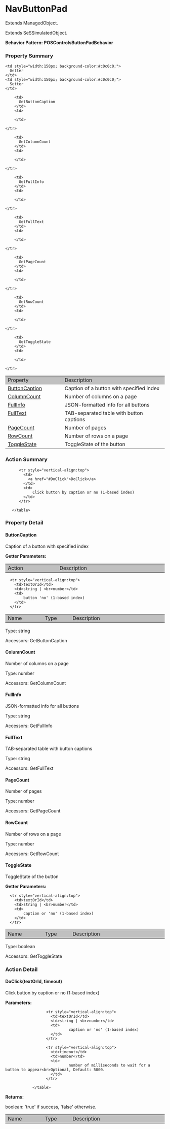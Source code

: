 

# NavButtonPad

Extends ManagedObject.

Extends SeSSimulatedObject.






**Behavior Pattern: POSControlsButtonPadBehavior**


<!-- ============================== property summary ========================== -->

	

### Property Summary

<table styleclass="Default" style="cell-padding:2px; border-width:0px; border-spacing:0px; border-collapse:collapse; cell-border-width:1px; border-color:#c0c0c0; border-style:solid;">
  <tr style="vertical-align:top">
    <td  style="width:200px; background-color:#c0c0c0;">
      Property
    </td>
    <td style="width:450px; background-color:#c0c0c0;">
      Description
    </td>

    <td style="width:150px; background-color:#c0c0c0;">
      Getter
    </td>
    <td style="width:150px; background-color:#c0c0c0;">
      Setter
    </td>

  </tr>

  <tr style="vertical-align:top">
		<td>
      <a href="#ButtonCaption">ButtonCaption</a>
		</td>
		<td>
			Caption of a button with specified index
		</td>
		
		<td>
		  GetButtonCaption
		</td>
		<td>
		  
		</td>
		
	</tr>

  <tr style="vertical-align:top">
		<td>
      <a href="#ColumnCount">ColumnCount</a>
		</td>
		<td>
			Number of columns on a page
		</td>
		
		<td>
		  GetColumnCount
		</td>
		<td>
		  
		</td>
		
	</tr>

  <tr style="vertical-align:top">
		<td>
      <a href="#FullInfo">FullInfo</a>
		</td>
		<td>
			JSON-formatted info for all buttons
		</td>
		
		<td>
		  GetFullInfo
		</td>
		<td>
		  
		</td>
		
	</tr>

  <tr style="vertical-align:top">
		<td>
      <a href="#FullText">FullText</a>
		</td>
		<td>
			TAB-separated table with button captions
		</td>
		
		<td>
		  GetFullText
		</td>
		<td>
		  
		</td>
		
	</tr>

  <tr style="vertical-align:top">
		<td>
      <a href="#PageCount">PageCount</a>
		</td>
		<td>
			Number of pages
		</td>
		
		<td>
		  GetPageCount
		</td>
		<td>
		  
		</td>
		
	</tr>

  <tr style="vertical-align:top">
		<td>
      <a href="#RowCount">RowCount</a>
		</td>
		<td>
			Number of rows on a page
		</td>
		
		<td>
		  GetRowCount
		</td>
		<td>
		  
		</td>
		
	</tr>

  <tr style="vertical-align:top">
		<td>
      <a href="#ToggleState">ToggleState</a>
		</td>
		<td>
			ToggleState of the button
		</td>
		
		<td>
		  GetToggleState
		</td>
		<td>
		  
		</td>
		
	</tr>

</table>


	
<!-- ============================== action summary ========================== -->
	
	
	
### Action Summary

<table styleclass="Default" style="cell-padding:2px; border-width:0px; border-spacing:0px; border-collapse:collapse; cell-border-width:1px; border-color:#c0c0c0; border-style:solid;">
		  <tr style="vertical-align:top">
			<td  style="width:200px; background-color:#c0c0c0;">
			  Action
			</td>
			<td style="width:450px; background-color:#c0c0c0;">
			  Description
			</td>
		  </tr>
		 
		  <tr style="vertical-align:top">
			<td>
			  <a href="#DoClick">DoClick</a>
			</td>
			<td>
				Click button by caption or no (1-based index)
			</td>
		  </tr>
		
	   </table>
	
	

<!-- ============================== property detail ========================== -->
	
### Property Detail
		
<a name="ButtonCaption"></a>
#### ButtonCaption


Caption of a button with specified index

			
**Getter Parameters:**

<table styleclass="Default" style="cell-padding:2px; border-width:0px; border-spacing:0px; border-collapse:collapse; cell-border-width:1px; border-color:#c0c0c0; border-style:solid;">
  <tr style="vertical-align:top">
	<td style="width:150px; background-color:#c0c0c0;">
	  Name
	</td>
	<td style="width:100px; background-color:#c0c0c0;">
	  Type
	</td>
	<td style="width:450px; background-color:#c0c0c0;">
	  Description
	</td>
  </tr>
  
	  <tr style="vertical-align:top">
		<td>textOrId</td>
		<td>string | <br>number</td>
		<td>
			button 'no' (1-based index)
		</td>
	  </tr>
  
</table>

	
			
Type: string
			
			
Accessors: GetButtonCaption
			
		
<a name="ColumnCount"></a>
#### ColumnCount


Number of columns on a page

			
	
			
Type: number
			
			
Accessors: GetColumnCount
			
		
<a name="FullInfo"></a>
#### FullInfo


JSON-formatted info for all buttons

			
	
			
Type: string
			
			
Accessors: GetFullInfo
			
		
<a name="FullText"></a>
#### FullText


TAB-separated table with button captions

			
	
			
Type: string
			
			
Accessors: GetFullText
			
		
<a name="PageCount"></a>
#### PageCount


Number of pages

			
	
			
Type: number
			
			
Accessors: GetPageCount
			
		
<a name="RowCount"></a>
#### RowCount


Number of rows on a page

			
	
			
Type: number
			
			
Accessors: GetRowCount
			
		
<a name="ToggleState"></a>
#### ToggleState


ToggleState of the button

			
**Getter Parameters:**

<table styleclass="Default" style="cell-padding:2px; border-width:0px; border-spacing:0px; border-collapse:collapse; cell-border-width:1px; border-color:#c0c0c0; border-style:solid;">
  <tr style="vertical-align:top">
	<td style="width:150px; background-color:#c0c0c0;">
	  Name
	</td>
	<td style="width:100px; background-color:#c0c0c0;">
	  Type
	</td>
	<td style="width:450px; background-color:#c0c0c0;">
	  Description
	</td>
  </tr>
  
	  <tr style="vertical-align:top">
		<td>textOrId</td>
		<td>string | <br>number</td>
		<td>
			caption or 'no' (1-based index)
		</td>
	  </tr>
  
</table>

	
			
Type: boolean
			
			
Accessors: GetToggleState
			
		
	
	
<!-- ============================== action detail ========================== -->
	
### Action Detail
		
<a name="DoClick"></a>    
#### DoClick(textOrId, timeout)

Click button by caption or no (1-based index)

			
**Parameters:**

<table styleclass="Default" style="cell-padding:2px; border-width:0px; border-spacing:0px; border-collapse:collapse; cell-border-width:1px; border-color:#c0c0c0; border-style:solid;">
  <tr style="vertical-align:top">
	<td style="width:150px; background-color:#c0c0c0;">
	  Name
	</td>
	<td style="width:100px; background-color:#c0c0c0;">
	  Type
	</td>
	<td style="width:450px; background-color:#c0c0c0;">
	  Description
	</td>
  </tr>
				  
					  <tr style="vertical-align:top">
						<td>textOrId</td>
						<td>string | <br>number</td>
						<td>
								caption or 'no' (1-based index)
						</td>
					  </tr>
				  
					  <tr style="vertical-align:top">
						<td>timeout</td>
						<td>number</td>
						<td>
								number of milliseconds to wait for a button to appear<br>Optional, Default: 5000.
						</td>
					  </tr>
				  
				</table>
			
			
**Returns:**
				
boolean: 'true' if success, 'false' otherwise.
				
			
			
		
		


